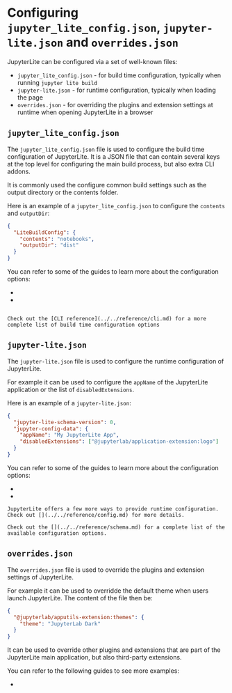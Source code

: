 # Configuring `jupyter_lite_config.json`, `jupyter-lite.json` and `overrides.json`

JupyterLite can be configured via a set of well-known files:

- `jupyter_lite_config.json` - for build time configuration, typically when running
  `jupyter lite build`
- `jupyter-lite.json` - for runtime configuration, typically when loading the page
- `overrides.json` - for overriding the plugins and extension settings at runtime when
  opening JupyterLite in a browser

## `jupyter_lite_config.json`

The `jupyter_lite_config.json` file is used to configure the build time configuration of
JupyterLite. It is a JSON file that can contain several keys at the top level for
configuring the main build process, but also extra CLI addons.

It is commonly used the configure common build settings such as the output directory or
the contents folder.

Here is an example of a `jupyter_lite_config.json` to configure the `contents` and
`outputDir`:

```json
{
  "LiteBuildConfig": {
    "contents": "notebooks",
    "outputDir": "dist"
  }
}
```

You can refer to some of the guides to learn more about the configuration options:

- [](../content/files.md)
- [](./advanced/offline.md)

```{note}

Check out the [CLI reference](../../reference/cli.md) for a more complete list of build time configuration options
```

## `jupyter-lite.json`

The `jupyter-lite.json` file is used to configure the runtime configuration of
JupyterLite.

For example it can be used to configure the `appName` of the JupyterLite application or
the list of `disabledExtensions`.

Here is an example of a `jupyter-lite.json`:

```json
{
  "jupyter-lite-schema-version": 0,
  "jupyter-config-data": {
    "appName": "My JupyterLite App",
    "disabledExtensions": ["@jupyterlab/application-extension:logo"]
  }
}
```

You can refer to some of the guides to learn more about the configuration options:

- [](../configure/advanced/extensions.md)
- [](../configure/storage.md)

```{note}
JupyterLite offers a few more ways to provide runtime configuration. Check out [](../../reference/config.md) for more details.
```

```{note}
Check out the [](../../reference/schema.md) for a complete list of the available configuration options.
```

## `overrides.json`

The `overrides.json` file is used to override the plugins and extension settings of
JupyterLite.

For example it can be used to overridde the default theme when users launch JupyterLite.
The content of the file then be:

```json
{
  "@jupyterlab/apputils-extension:themes": {
    "theme": "JupyterLab Dark"
  }
}
```

It can be used to override other plugins and extensions that are part of the JupyterLite
main application, but also third-party extensions.

You can refer to the following guides to see more examples:

- [](../configure/settings.md)
